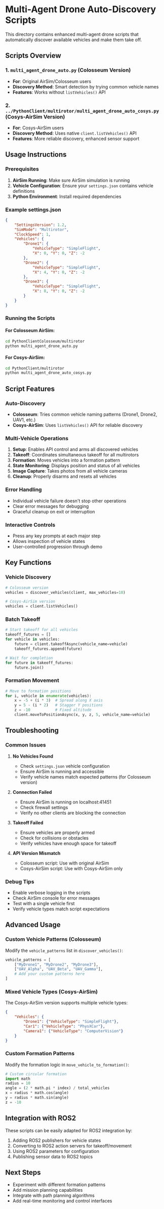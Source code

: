 # Multi-Agent Drone Auto-Discovery Scripts

This directory contains enhanced multi-agent drone scripts that automatically discover available vehicles and make them take off.

## Scripts Overview

### 1. `multi_agent_drone_auto.py` (Colosseum Version)
- **For**: Original AirSim/Colosseum users
- **Discovery Method**: Smart detection by trying common vehicle names
- **Features**: Works without `listVehicles()` API

### 2. `../PythonClient/multirotor/multi_agent_drone_auto_cosys.py` (Cosys-AirSim Version)  
- **For**: Cosys-AirSim users
- **Discovery Method**: Uses native `client.listVehicles()` API
- **Features**: More reliable discovery, enhanced sensor support

## Usage Instructions

### Prerequisites

1. **AirSim Running**: Make sure AirSim simulation is running
2. **Vehicle Configuration**: Ensure your `settings.json` contains vehicle definitions
3. **Python Environment**: Install required dependencies

### Example settings.json

```json
{
    "SettingsVersion": 1.2,
    "SimMode": "Multirotor",
    "ClockSpeed": 1,
    "Vehicles": {
        "Drone1": {
            "VehicleType": "SimpleFlight",
            "X": 0, "Y": 0, "Z": -2
        },
        "Drone2": {
            "VehicleType": "SimpleFlight", 
            "X": 4, "Y": 0, "Z": -2
        },
        "Drone3": {
            "VehicleType": "SimpleFlight",
            "X": 8, "Y": 0, "Z": -2
        }
    }
}
```

### Running the Scripts

#### For Colosseum AirSim:
```bash
cd PythonClientColosseum/multirotor
python multi_agent_drone_auto.py
```

#### For Cosys-AirSim:
```bash
cd PythonClient/multirotor  
python multi_agent_drone_auto_cosys.py
```

## Script Features

### Auto-Discovery
- **Colosseum**: Tries common vehicle naming patterns (Drone1, Drone2, UAV1, etc.)
- **Cosys-AirSim**: Uses `listVehicles()` API for reliable discovery

### Multi-Vehicle Operations
1. **Setup**: Enables API control and arms all discovered vehicles
2. **Takeoff**: Coordinates simultaneous takeoff for all multirotors
3. **Formation**: Moves vehicles into a formation pattern
4. **State Monitoring**: Displays position and status of all vehicles
5. **Image Capture**: Takes photos from all vehicle cameras
6. **Cleanup**: Properly disarms and resets all vehicles

### Error Handling
- Individual vehicle failure doesn't stop other operations
- Clear error messages for debugging
- Graceful cleanup on exit or interruption

### Interactive Controls
- Press any key prompts at each major step
- Allows inspection of vehicle states
- User-controlled progression through demo

## Key Functions

### Vehicle Discovery
```python
# Colosseum version
vehicles = discover_vehicles(client, max_vehicles=10)

# Cosys-AirSim version  
vehicles = client.listVehicles()
```

### Batch Takeoff
```python
# Start takeoff for all vehicles
takeoff_futures = []
for vehicle in vehicles:
    future = client.takeoffAsync(vehicle_name=vehicle)
    takeoff_futures.append(future)

# Wait for completion
for future in takeoff_futures:
    future.join()
```

### Formation Movement
```python
# Move to formation positions
for i, vehicle in enumerate(vehicles):
    x = -5 + (i * 3)  # Spread along X axis
    y = 5 - (i * 2)   # Stagger Y positions
    z = -10           # Fixed altitude
    client.moveToPositionAsync(x, y, z, 5, vehicle_name=vehicle)
```

## Troubleshooting

### Common Issues

1. **No Vehicles Found**
   - Check `settings.json` vehicle configuration
   - Ensure AirSim is running and accessible
   - Verify vehicle names match expected patterns (for Colosseum version)

2. **Connection Failed**
   - Ensure AirSim is running on localhost:41451
   - Check firewall settings
   - Verify no other clients are blocking the connection

3. **Takeoff Failed**
   - Ensure vehicles are properly armed
   - Check for collisions or obstacles
   - Verify vehicles have enough space for takeoff

4. **API Version Mismatch**
   - Colosseum script: Use with original AirSim
   - Cosys-AirSim script: Use with Cosys-AirSim only

### Debug Tips

- Enable verbose logging in the scripts
- Check AirSim console for error messages
- Test with a single vehicle first
- Verify vehicle types match script expectations

## Advanced Usage

### Custom Vehicle Patterns (Colosseum)
Modify the `vehicle_patterns` list in `discover_vehicles()`:

```python
vehicle_patterns = [
    ["MyDrone1", "MyDrone2", "MyDrone3"],
    ["UAV_Alpha", "UAV_Beta", "UAV_Gamma"],
    # Add your custom patterns here
]
```

### Mixed Vehicle Types (Cosys-AirSim)
The Cosys-AirSim version supports multiple vehicle types:

```json
{
    "Vehicles": {
        "Drone1": {"VehicleType": "SimpleFlight"},
        "Car1": {"VehicleType": "PhysXCar"},
        "Camera1": {"VehicleType": "ComputerVision"}
    }
}
```

### Custom Formation Patterns
Modify the formation logic in `move_vehicle_to_formation()`:

```python
# Custom circular formation
import math
radius = 10
angle = (2 * math.pi * index) / total_vehicles
x = radius * math.cos(angle)
y = radius * math.sin(angle)
z = -10
```

## Integration with ROS2

These scripts can be easily adapted for ROS2 integration by:

1. Adding ROS2 publishers for vehicle states
2. Converting to ROS2 action servers for takeoff/movement
3. Using ROS2 parameters for configuration
4. Publishing sensor data to ROS2 topics

## Next Steps

- Experiment with different formation patterns
- Add mission planning capabilities
- Integrate with path planning algorithms
- Add real-time monitoring and control interfaces